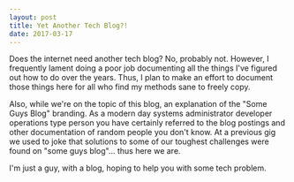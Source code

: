 ```yaml
---
layout: post
title: Yet Another Tech Blog?!
date: 2017-03-17
---
```


Does the internet need another tech blog? No, probably not. However, I frequently lament doing a poor job documenting all the things I've figured out how to do over the years. Thus, I plan to make an effort to document those things here for all who find my methods sane to freely copy.<!--more-->

Also, while we're on the topic of this blog, an explanation of the "Some Guys Blog" branding. As a modern day systems administrator developer operations type person you have certainly referred to the blog postings and other documentation of random people you don't know. At a previous gig we used to joke that solutions to some of our toughest challenges were found on "some guys blog"... thus here we are.

I'm just a guy, with a blog, hoping to help you with some tech problem.
